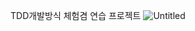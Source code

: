 TDD개발방식 체험겸 연습 프로젝트
![Untitled](https://s3-us-west-2.amazonaws.com/secure.notion-static.com/b1c83186-9569-4d19-bbdb-816671dba74c/Untitled.png)
